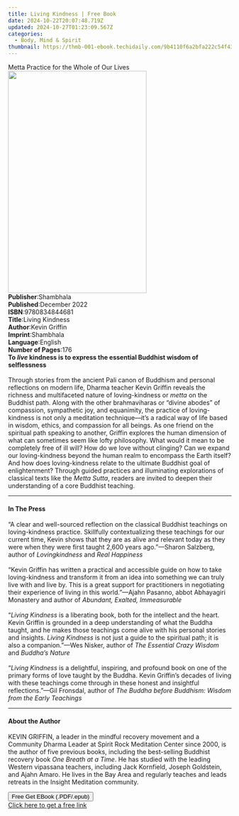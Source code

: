 ```yaml
---
title: Living Kindness | Free Book
date: 2024-10-22T20:07:48.719Z
updated: 2024-10-27T01:23:09.567Z
categories:
  - Body, Mind & Spirit
thumbnail: https://thmb-001-ebook.techidaily.com/9b4110f6a2bfa222c54f43582d647cb2bd65189c335e3c490585af219f69fe8c.jpg
---
```

<main id="book-container">
  <div class="flex flex-col">
    <div class="book-brief flex-1 py-6 px-4 sm:p-6 md:py-10 md:px-8">
      <!-- brief-->
      <div class="book-brief-main">
        Metta Practice for the Whole of Our Lives
      </div>
    </div>
    <div
      class="book-meta-info flex-1 grid gap-4 col-start-1 col-end-3 row-start-1 sm:mb-6 sm:grid-cols-4 lg:gap-6 lg:col-start-2 lg:row-end-6 lg:row-span-6 lg:mb-0"
    >
      <div
        class="book-meta-info-left place-content-center mt-4 p-4 text-sm leading-6 col-start-2 col-span-2 dark:text-slate-400"
      >
        <img
          class="w-full h-500 object-cover rounded-lg sm:h-255 sm:col-span-2 lg:col-span-full"
          src="https://img-001-ebook.techidaily.com/e9e46ff3e8dd8c11785bd60c666900b68f2144fbffe089ae8e8c3fa3e39b6c73.jpg"
          alt=""
          width="312"
          height="500"
        />
      </div>
      <div
        class="book-meta-info-right mt-2 col-start-1 row-start-2 col-span-3 self-center"
      >
        <!-- meta data  -->
        <div class="flex flex-col px-4 md:px-8">
          <div class="flex-1">
            <strong>Publisher</strong>:<span class="px-2">Shambhala</span>
          </div>
          <div class="flex-1">
            <strong>Published</strong>:<span class="px-2">December 2022</span>
          </div>
          <div class="flex-1">
            <strong>ISBN</strong>:<span class="px-2">9780834844681</span>
          </div>
          <div class="flex-1">
            <strong>Title</strong>:<span class="px-2">Living Kindness</span>
          </div>
          <div class="flex-1">
            <strong>Author</strong>:<span class="px-2">Kevin Griffin</span>
          </div>
          <div class="flex-1">
            <strong>Imprint</strong>:<span class="px-2">Shambhala</span>
          </div>
          <div class="flex-1">
            <strong>Language</strong>:<span class="px-2">English</span>
          </div>
          <div class="flex-1">
            <strong>Number of Pages</strong>:<span class="px-2">176</span>
          </div>
        </div>
      </div>
    </div>
    <div class="book-description flex-1 py-6 px-4 sm:p-6 md:py-10 md:px-8">
      <div class="book-description-main">
        <div accordion-content="" id="description">
          <b
            >To <i>live</i> kindness is to express the essential Buddhist wisdom
            of selflessness</b
          ><br /><br />Through stories from the ancient Pali canon of Buddhism
          and personal reflections on modern life, Dharma teacher Kevin Griffin
          reveals the richness and multifaceted nature of loving-kindness or
          <i>metta</i> on the Buddhist path. Along with the other brahmaviharas
          or “divine abodes” of compassion, sympathetic joy, and equanimity, the
          practice of loving-kindness is not only a meditation technique—it’s a
          radical way of life based in wisdom, ethics, and compassion for all
          beings. As one friend on the spiritual path speaking to another,
          Griffin explores the human dimension of what can sometimes seem like
          lofty philosophy. What would it mean to be completely free of ill
          will? How do we love without clinging? Can we expand our
          loving-kindness beyond the human realm to encompass the Earth itself?
          And how does loving-kindness relate to the ultimate Buddhist goal of
          enlightenment? Through guided practices and illuminating explorations
          of classical texts like the <i>Metta Sutta</i>, readers are invited to
          deepen their understanding of a core Buddhist teaching.
        </div>
        <div class="accordion-fader"></div>
      </div>
    </div>
    <div class="book-excerpts flex-1 py-6 px-4 sm:p-6 md:py-10 md:px-8">
      <!-- excerpts-->
      <div class="book-excerpts-main">
        <hr />
        <h4 class="placeholder placeholder-heading">
          <span>In The Press</span>
        </h4>
        <p>
          “A clear and well-sourced reflection on the classical Buddhist
          teachings on loving-kindness practice. Skillfully contextualizing
          these teachings for our current time, Kevin shows that they are as
          alive and relevant today as they were when they were first taught
          2,600 years ago.”—Sharon Salzberg, author of <i>Lovingkindness</i> and
          <i>Real Happiness</i><br /><br />“Kevin Griffin has written a
          practical and accessible guide on how to take loving-kindness and
          transform it from an idea into something we can truly live with and
          live by. This is a great support for practitioners in negotiating
          their experience of living in this world.”—Ajahn Pasanno, abbot
          Abhayagiri Monastery and author of
          <i>Abundant, Exalted, Immeasurable<br /></i><br />“<i
            >Living Kindness</i
          >
          is a liberating book, both for the intellect and the heart. Kevin
          Griffin is grounded in a deep understanding of what the Buddha taught,
          and he makes those teachings come alive with his personal stories and
          insights. <i>Living Kindness</i> is not just a guide to the spiritual
          path; it is also a companion.”—Wes Nisker, author of
          <i>The Essential Crazy Wisdom</i> and <i>Buddha’s Nature</i
          ><br /><br />“<i>Living Kindness</i> is a delightful, inspiring, and
          profound book on one of the primary forms of love taught by the
          Buddha. Kevin Griffin’s decades of living with these teachings come
          through in these honest and insightful reflections.”—Gil Fronsdal,
          author of
          <i>The Buddha before Buddhism: Wisdom from the Early Teachings</i>
        </p>
      </div>
    </div>
    <div class="book-about-author flex-1 py-6 px-4 sm:p-6 md:py-10 md:px-8">
      <!-- about author-->
      <div class="book-main-author-main">
        <hr />
        <h4 class="placeholder placeholder-heading">
          <span>About the Author</span>
        </h4>
        <p>
          KEVIN GRIFFIN, a leader in the mindful recovery movement and a
          Community Dharma Leader at Spirit Rock Meditation Center since 2000,
          is the author of five previous books, including the best-selling
          Buddhist recovery book <i>One Breath at a Time</i>. He has studied
          with the leading Western vipassana teachers, including Jack Kornfield,
          Joseph Goldstein, and Ajahn Amaro. He lives in the Bay Area and
          regularly teaches and leads retreats in the Insight Meditation
          community.
        </p>
      </div>
    </div>
    <div class="book-free-get flex-1 py-6 px-4 sm:p-6 md:py-10 md:px-8">
      <button
        id="btn-free-get"
        class="bg-blue-500 hover:bg-blue-700 text-white font-bold py-2 px-4 rounded"
      >
        Free Get EBook (.PDF/.epub)
      </button>
      <div id="countdown-display" class="px-2 text-lg mt-2"></div>
      <a
        id="free-link"
        class="hidden bg-blue-500 hover:bg-blue-700 text-white font-bold py-2 px-4 rounded"
        href="https://www.ebooks.com/en-us/book/210590884/living-kindness/kevin-griffin/"
        target="_blank"
        >Click here to get a free link</a
      >
    </div>
    <script>
      let countdownTime = 0;
      let countdownInterval = null;
      document
        .getElementById('btn-free-get')
        .addEventListener('click', startCountdown);
      function startCountdown() {
        countdownTime = new Date().getTime() + 60000 * 3;
        countdownInterval = setInterval(updateCountdown, 1000);
        document.getElementById('btn-free-get').disabled = true;
        document
          .getElementById('btn-free-get')
          .classList.add('bg-gray-500', 'cursor-not-allowed');
      }
      function updateCountdown() {
        let currentTime = new Date().getTime();
        let timeLeft = countdownTime - currentTime;
        let secondsLeft = Math.floor(timeLeft / 1000);
        document.getElementById('countdown-display').innerHTML =
          `Remaining time: ${secondsLeft} seconds.`;
        if (secondsLeft <= 0) {
          clearInterval(countdownInterval);
          document.getElementById('btn-free-get').classList.add('hidden');
          document.getElementById('free-link').classList.remove('hidden');
          document.getElementById('countdown-display').innerHTML = '';
        }
      }
    </script>
  </div>
</main>

<ins class="adsbygoogle"
      style="display:block"
      data-ad-client="ca-pub-7571918770474297"
      data-ad-slot="8358498916"
      data-ad-format="auto"
      data-full-width-responsive="true"></ins>
    